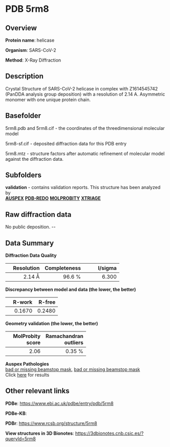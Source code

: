# PDB 5rm8

## Overview

**Protein name**: helicase

**Organism**: SARS-CoV-2

**Method**: X-Ray Diffraction

## Description

Crystal Structure of SARS-CoV-2 helicase in complex with Z1614545742 (PanDDA analysis group deposition) with a resolution of 2.14 A. Asymmetric monomer with one unique protein chain.

## Basefolder

5rm8.pdb and 5rm8.cif - the coordinates of the threedimensional molecular model

5rm8-sf.cif - deposited diffraction data for this PDB entry

5rm8.mtz - structure factors after automatic refinement of molecular model against the diffraction data.

## Subfolders





**validation** - contains validation reports. This structure has been analyzed by <br>[**AUSPEX**](https://github.com/thorn-lab/coronavirus_structural_task_force/tree/master/pdb/helicase/SARS-CoV-2/5rm8/validation/auspex) [**PDB-REDO**](https://github.com/thorn-lab/coronavirus_structural_task_force/tree/master/pdb/helicase/SARS-CoV-2/5rm8/validation/pdb-redo) [**MOLPROBITY**](https://github.com/thorn-lab/coronavirus_structural_task_force/tree/master/pdb/helicase/SARS-CoV-2/5rm8/validation/molprobity) [**XTRIAGE**](https://github.com/thorn-lab/coronavirus_structural_task_force/blob/master/pdb/helicase/SARS-CoV-2/5rm8/validation/Xtriage_output.log)  



## Raw diffraction data

No public deposition. --<br> 

## Data Summary
**Diffraction Data Quality**

|   | Resolution | Completeness| I/sigma |
|---|-------------:|----------------:|--------------:|
|   |2.14 Å|96.6  %|<img width=50/>6.300|

**Discrepancy between model and data (the lower, the better)**

|   | **R-work**| **R-free**   
|---|-------------:|----------------:|           
||  0.1670|  0.2480|

**Geometry validation (the lower, the better)**

|   |**MolProbity<br>score**| **Ramachandran<br>outliers** 
|---|-------------:|----------------:|
||  2.06|  0.35 %|

**Auspex Pathologies**<br> [bad or missing beamstop mask](https://www.auspex.de/pathol/#2), [bad or missing beamstop mask](https://www.auspex.de/pathol/#2)<br>Click [here](https://github.com/thorn-lab/coronavirus_structural_task_force/blob/master/pdb/helicase/SARS-CoV-2/5rm8/validation/auspex/5rm8_auspex_comments.txt)  for results

 



## Other relevant links 
**PDBe**:  https://www.ebi.ac.uk/pdbe/entry/pdb/5rm8

**PDBe-KB**:  
 
**PDBr**: https://www.rcsb.org/structure/5rm8 

**View structures in 3D Bionotes**: https://3dbionotes.cnb.csic.es/?queryId=5rm8

